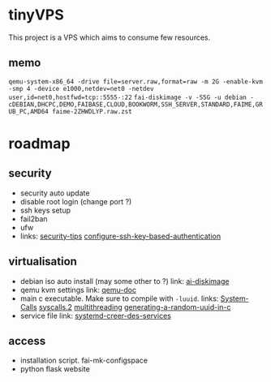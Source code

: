 # tinyVPS
 This project is a VPS which aims to consume few resources.
 
 ## memo
  `qemu-system-x86_64 -drive file=server.raw,format=raw -m 2G -enable-kvm -smp 4 -device e1000,netdev=net0 -netdev user,id=net0,hostfwd=tcp::5555-:22`
  `fai-diskimage -v -S5G -u debian -cDEBIAN,DHCPC,DEMO,FAIBASE,CLOUD,BOOKWORM,SSH_SERVER,STANDARD,FAIME,GRUB_PC,AMD64 faime-2ZHWDLYP.raw.zst`

# roadmap
 ## security
  * security auto update
  * disable root login (change port ?)
  * ssh keys setup
  * fail2ban
  * ufw
  * links:
    [security-tips](https://raspberrytips.com/security-tips-raspberry-pi/)
    [configure-ssh-key-based-authentication](https://www.digitalocean.com/community/tutorials/how-to-configure-ssh-key-based-authentication-on-a-linux-server)
 ## virtualisation
  * debian iso auto install (may some other to ?)
    link: [ai-diskimage](https://fai-project.org/doc/man/fai-diskimage.html)
  * qemu kvm settings
    link: [qemu-doc](https://www.qemu.org/docs/master/)
  * main c executable.
    Make sure to compile with `-luuid`.
    links: [System-Calls](https://www.gnu.org/software/libc/manual/html_node/System-Calls.html)
    [syscalls.2](https://man7.org/linux/man-pages/man2/syscalls.2.html)
    [multithreading](https://www.geeksforgeeks.org/multithreading-in-c/)
    [generating-a-random-uuid-in-c](https://stackoverflow.com/questions/51053568/generating-a-random-uuid-in-c)
  * service file
    link: [systemd-creer-des-services](https://www.linuxtricks.fr/wiki/systemd-creer-des-services-timers-unites)
 ## access
  * installation script.
    fai-mk-configspace
  * python flask website
